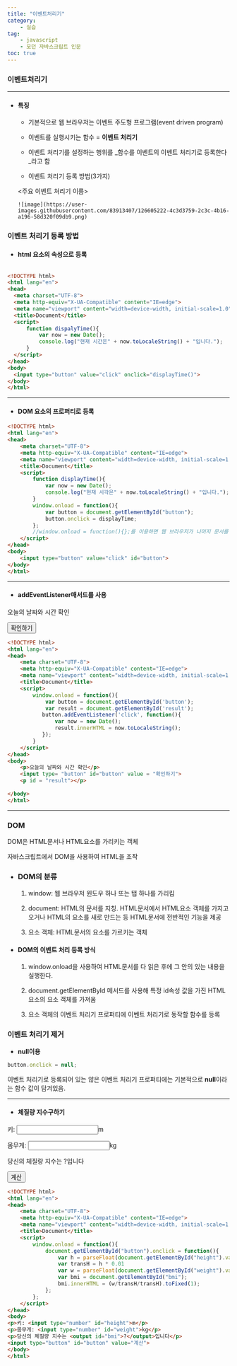 ```yaml
---
title: "이벤트처리기"
category:
    - 실습
tag:
    - javascript
    - 모던 자바스크립트 인문
toc: true
---
```


### 이벤트처리기 

---

* #### 특징

    - 기본적으로 웹 브라우저는 이벤트 주도형 프로그램(event driven program)

    - 이벤트를 실행시키는 함수 = **이벤트 처리기**

    - 이벤트 처리기를 설정하는 행위를 _함수를 이벤트의 이벤트 처리기로 등록한다_라고 함

    - 이벤트 처리기 등록 방법(3가지)
        


    <주요 이벤트 처리기 이름>

      ![image](https://user-images.githubusercontent.com/83913407/126605222-4c3d3759-2c3c-4b16-a196-58d320f09db9.png)


### 이벤트 처리기 등록 방법 

  * #### html 요소의 속성으로 등록


  ```html

<!DOCTYPE html>
<html lang="en">
<head>
    <meta charset="UTF-8">
    <meta http-equiv="X-UA-Compatible" content="IE=edge">
    <meta name="viewport" content="width=device-width, initial-scale=1.0">
    <title>Document</title>
    <script>
        function dispalyTime(){
            var now = new Date();
            console.log("현재 시간은" + now.toLocaleString() + "입니다.");
        }
    </script>
</head>
<body>
    <input type="button" value="click" onclick="displayTime()">
</body>
</html>
```

---
    
  * #### DOM 요소의 프로퍼티로 등록

```html
<!DOCTYPE html>
<html lang="en">
<head>
    <meta charset="UTF-8">
    <meta http-equiv="X-UA-Compatible" content="IE=edge">
    <meta name="viewport" content="width=device-width, initial-scale=1.0">
    <title>Document</title>
    <script>
        function displayTime(){
            var now = new Date();
            console.log("현재 시각은" + now.toLocaleString() + "입니다.");
        }
        window.onload = function(){
            var button = document.getElementById("button");
            button.onclick = displayTime;
        };
        //window.onload = function(){};를 이용하면 웹 브라우저가 나머지 문서를 먼저 읽어 들인 후에 실행되게 한다.//
    </script>
</head>
<body>
    <input type="button" value="click" id="button">
</body>
</html>
```


---
    
  * #### addEventListener매서드를 사용

<!DOCTYPE html>
<html lang="en">
<head>
    <meta charset="UTF-8">
    <meta http-equiv="X-UA-Compatible" content="IE=edge">
    <meta name="viewport" content="width=device-width, initial-scale=1.0">
    <title>Document</title>
    <script>
        window.onload = function(){
            var button = document.getElementById('button');
            var result = document.getElementById('result');
           button.addEventListener('click', function(){
               var now = new Date();
               result.innerHTML = now.toLocaleString();
           });
        }
    </script>
</head>
<body>
    <p>오늘의 날짜와 시간 확인</p>
    <input type= "button" id="button" value = "확인하기">
    <p id = "result"></p>
    
</body>
</html>


```html
<!DOCTYPE html>
<html lang="en">
<head>
    <meta charset="UTF-8">
    <meta http-equiv="X-UA-Compatible" content="IE=edge">
    <meta name="viewport" content="width=device-width, initial-scale=1.0">
    <title>Document</title>
    <script>
        window.onload = function(){
            var button = document.getElementById('button');
            var result = document.getElementById('result');
           button.addEventListener('click', function(){
               var now = new Date();
               result.innerHTML = now.toLocaleString();
           });
        }
    </script>
</head>
<body>
    <p>오늘의 날짜와 시간 확인</p>
    <input type= "button" id="button" value = "확인하기">
    <p id = "result"></p>
    
</body>
</html>
```


---

### DOM

DOM은 HTML문서나 HTML요소를 가리키는 객체

자바스크립트에서 DOM을 사용하여 HTML을 조작

* ### DOM의 분류

    1. window: 웹 브라우저 윈도우 하나 또는 탭 하나를 가리킴

    2. document: HTML의 문서를 지칭. HTML문서에서 HTML요소 객체를 가지고 오거나 HTML의 요소를 새로 만드는 등 HTML문서에 전반적인 기능을 제공

    3. 요소 객체: HTML문서의 요소를 가르키는 객체

* #### DOM의 이벤트 처리 등록 방식 

    1. window.onload을 사용하여 HTML문서를 다 읽은 후에 그 안의 있는 내용을 실행한다.

    2. document.getElementById 메서드를 사용해 특정 id속성 값을 가진 HTML요소의 요소 객체를 가져옴

    3. 요소 객체의 이벤트 처리기 프로퍼티에 이벤트 처리기로 동작할 함수를 등록


### 이벤트 처리기 제거 

- **null이용**

```javascript
button.onclick = null;
```

이벤트 처리기로 등록되어 있는 않은 이벤트 처리기 프로퍼티에는 기본적으로 **null**이라는 함수 값이 담겨있음.


---

* #### 체질량 지수구하기 

<!DOCTYPE html>
<html lang="en">
<head>
    <meta charset="UTF-8">
    <meta http-equiv="X-UA-Compatible" content="IE=edge">
    <meta name="viewport" content="width=device-width, initial-scale=1.0">
    <title>Document</title>
    <script>
        window.onload = function(){
            document.getElementById("button").onclick = function(){
                var h = parseFloat(document.getElementById("height").value);
                var transH = h * 0.01
                var w = parseFloat(document.getElementById("weight").value);
                var bmi = document.getElementById("bmi");
                bmi.innerHTML = (w/transH/transH).toFixed(1);
            };
        };
    </script>
</head>
<body>
<p>키: <input type="number" id="height">m</p>
<p>몸무게: <input type="number" id="weight">kg</p>
<p>당신의 체질량 지수는 <output id="bmi">?</output>입니다</p>
<input type="button" id="button" value="계산">
</body>
</html>


```html
<!DOCTYPE html>
<html lang="en">
<head>
    <meta charset="UTF-8">
    <meta http-equiv="X-UA-Compatible" content="IE=edge">
    <meta name="viewport" content="width=device-width, initial-scale=1.0">
    <title>Document</title>
    <script>
        window.onload = function(){
            document.getElementById("button").onclick = function(){
                var h = parseFloat(document.getElementById("height").value);
                var transH = h * 0.01
                var w = parseFloat(document.getElementById("weight").value);
                var bmi = document.getElementById("bmi");
                bmi.innerHTML = (w/transH/transH).toFixed(1);
            };
        };
    </script>
</head>
<body>
<p>키: <input type="number" id="height">m</p>
<p>몸무게: <input type="number" id="weight">kg</p>
<p>당신의 체질량 지수는 <output id="bmi">?</output>입니다</p>
<input type="button" id="button" value="계산">
</body>
</html>
```